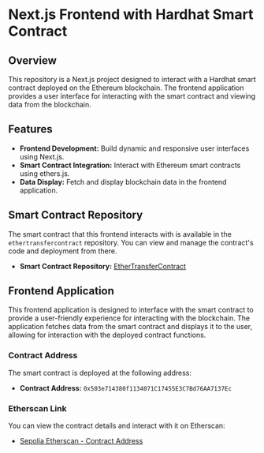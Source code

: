 # Next.js Frontend with Hardhat Smart Contract

## Overview

This repository is a Next.js project designed to interact with a Hardhat smart contract deployed on the Ethereum blockchain. The frontend application provides a user interface for interacting with the smart contract and viewing data from the blockchain.

## Features

- **Frontend Development:** Build dynamic and responsive user interfaces using Next.js.
- **Smart Contract Integration:** Interact with Ethereum smart contracts using ethers.js.
- **Data Display:** Fetch and display blockchain data in the frontend application.

## Smart Contract Repository

The smart contract that this frontend interacts with is available in the `ethertransfercontract` repository. You can view and manage the contract's code and deployment from there.

- **Smart Contract Repository:** [EtherTransferContract](https://github.com/JasonTongg/EtherTransferContract)

## Frontend Application

This frontend application is designed to interface with the smart contract to provide a user-friendly experience for interacting with the blockchain. The application fetches data from the smart contract and displays it to the user, allowing for interaction with the deployed contract functions.

### Contract Address

The smart contract is deployed at the following address:

- **Contract Address:** `0x503e714380f1134071C17455E3C7Bd76AA7137Ec`

### Etherscan Link

You can view the contract details and interact with it on Etherscan:

- [Sepolia Etherscan - Contract Address](https://sepolia.etherscan.io/address/0x503e714380f1134071C17455E3C7Bd76AA7137Ec)
